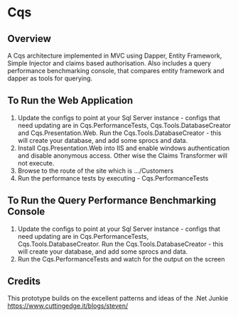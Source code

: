 Cqs
===

Overview
------
A Cqs architecture implemented in MVC using Dapper, Entity Framework, Simple Injector and claims based authorisation.
Also includes a query performance benchmarking console, that compares entity framework and dapper as tools for querying.

To Run the Web Application
------
1. Update the configs to point at your Sql Server instance - configs that need updating are in Cqs.PerformanceTests, Cqs.Tools.DatabaseCreator and Cqs.Presentation.Web. Run the Cqs.Tools.DatabaseCreator - this will create your database, and add some sprocs and data.
2. Install Cqs.Presentation.Web into IIS and enable windows authentication and disable anonymous access. Other wise the Claims Transformer will not execute.
3. Browse to the route of the site which is .../Customers
4. Run the performance tests by executing - Cqs.PerformanceTests

To Run the Query Performance Benchmarking Console
------
1. Update the configs to point at your Sql Server instance - configs that need updating are in Cqs.PerformanceTests, Cqs.Tools.DatabaseCreator. Run the Cqs.Tools.DatabaseCreator - this will create your database, and add some sprocs and data.
2. Run the Cqs.PerformanceTests and watch for the output on the screen 

Credits
------
This prototype builds on the excellent patterns and ideas of the .Net Junkie https://www.cuttingedge.it/blogs/steven/

